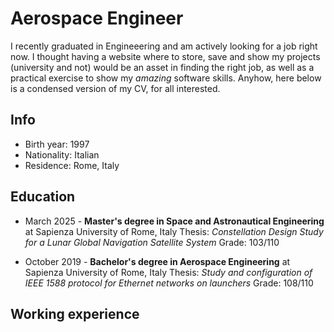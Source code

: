 # Aerospace Engineer

I recently graduated in Engineeering and am actively looking for a job right now. I thought having a website where to store, save and show my projects (university and not) would be an asset in finding the right job, as well as a practical exercise to show my *amazing* software skills.
Anyhow, here below is a condensed version of my CV, for all interested.

## Info
- Birth year: 1997
- Nationality: Italian
- Residence: Rome, Italy


## Education
- March 2025 - **Master's degree in Space and Astronautical Engineering** at Sapienza University of Rome, Italy
Thesis: *Constellation Design Study for a Lunar Global Navigation Satellite System*
Grade: 103/110

- October 2019 - **Bachelor's degree in Aerospace Engineering** at Sapienza University of Rome, Italy
Thesis: *Study and configuration of IEEE 1588 protocol for Ethernet networks on launchers*
Grade: 108/110


## Working experience


<!--
- 🔭 I’m currently working on ...
- 🌱 I’m currently learning ...
- 👯 I’m looking to collaborate on ...
- 🤔 I’m looking for help with ...
- 💬 Ask me about ...
- 📫 How to reach me: ...
- ⚡ Fun fact: ...
-->
